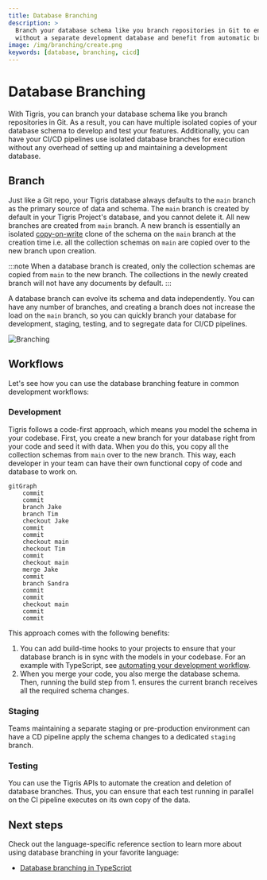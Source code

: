```yaml
---
title: Database Branching
description: >
  Branch your database schema like you branch repositories in Git to enable isolated database development
  without a separate development database and benefit from automatic branch creation with your CI/CD pipelines.
image: /img/branching/create.png
keywords: [database, branching, cicd]
---
```


# Database Branching

With Tigris, you can branch your database schema like you branch repositories in Git.
As a result, you can have multiple isolated copies of your database schema to develop and test your features.
Additionally, you can have your CI/CD pipelines use isolated database branches for execution without any
overhead of setting up and maintaining a development database.

## Branch

Just like a Git repo, your Tigris database always defaults to the `main` branch as the primary source of data and schema.
The `main` branch is created by default in your Tigris Project's database, and you cannot delete it. All new
branches are created from `main` branch. A new branch is essentially an isolated [copy-on-write](https://en.wikipedia.org/wiki/Copy-on-write)
clone of the schema on the `main` branch at the creation time i.e. all the collection schemas on
`main` are copied over to the new branch upon creation.

:::note
When a database branch is created, only the collection schemas are copied from `main` to the new branch.
The collections in the newly created branch will not have any documents by default.
:::

A database branch can evolve its schema and data independently.
You can have any number of branches, and creating a branch does not increase the load on the `main` branch,
so you can quickly branch your database for development, staging, testing, and to segregate
data for CI/CD pipelines.

![Branching](/img/branching/create.png)

## Workflows

Let's see how you can use the database branching feature in common development workflows:

### Development

Tigris follows a code-first approach, which means you model the schema in your codebase.
First, you create a new branch for your database right from your code and seed it with data.
When you do this, you copy all the collection schemas from `main` over to the new branch.
This way, each developer in your team can have their own functional copy of code and database to work on.

```mermaid
gitGraph
    commit
    commit
    branch Jake
    branch Tim
    checkout Jake
    commit
    commit
    checkout main
    checkout Tim
    commit
    checkout main
    merge Jake
    commit
    branch Sandra
    commit
    commit
    checkout main
    commit
    commit
```

This approach comes with the following benefits:

1. You can add build-time hooks to your projects to ensure that your database branch is in sync with the models in your codebase. For an example with TypeScript,
   see [automating your development workflow](../../sdkstools/typescript/database/branching.mdx#securely-automating-your-development-workflow).
2. When you merge your code, you also merge the database schema. Then, running the build step from 1. ensures the current branch receives all the required schema changes.

### Staging

Teams maintaining a separate staging or pre-production environment can have a CD pipeline
apply the schema changes to a dedicated `staging` branch.

### Testing

You can use the Tigris APIs to automate the creation and deletion of database branches. Thus, you can
ensure that each test running in parallel on the CI pipeline executes on its own copy of the data.

## Next steps

Check out the language-specific reference section to learn more about using database branching in your
favorite language:

- [Database branching in TypeScript](/docs/sdkstools/typescript/database/branching.mdx)
